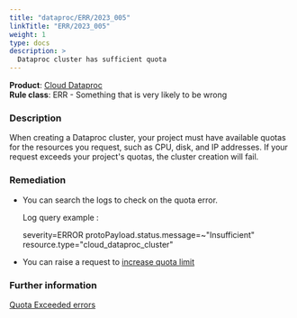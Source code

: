 ```yaml
---
title: "dataproc/ERR/2023_005"
linkTitle: "ERR/2023_005"
weight: 1
type: docs
description: >
  Dataproc cluster has sufficient quota
---
```

**Product**: [Cloud Dataproc](https://cloud.google.com/dataproc)\
**Rule class**: ERR - Something that is very likely to be wrong
### Description
When creating a Dataproc cluster, your project must have available quotas for
the resources you request, such as CPU, disk, and IP addresses. If your request
exceeds your project's quotas, the cluster creation will fail.

### Remediation
- You can search the logs to check on the quota error.

  Log query example :

  severity=ERROR
  protoPayload.status.message=~"Insufficient"
  resource.type="cloud_dataproc_cluster"

- You can raise a request to [increase quota limit](https://cloud.google.com/docs/quota)


### Further information
[Quota Exceeded errors](https://cloud.google.com/dataproc/docs/troubleshooting#cluster_creation_error_messages)
